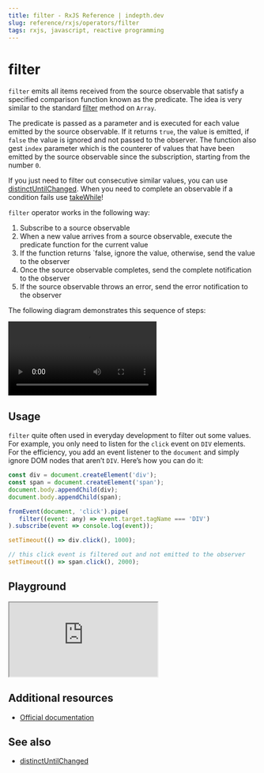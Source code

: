 ```yaml
---
title: filter - RxJS Reference | indepth.dev
slug: reference/rxjs/operators/filter
tags: rxjs, javascript, reactive programming
---
```


# filter

`filter` emits all items received from the source observable that satisfy a specified comparison function known as the predicate. The idea is very similar to the standard [filter](https://developer.mozilla.org/en-US/docs/Web/JavaScript/Reference/Global_Objects/Array/filter) method on `Array`.

The predicate is passed as a parameter and is executed for each value emitted by the source observable. If it returns `true`, the value is emitted, if `false` the value is ignored and not passed to the observer. The function also gest `index` parameter which is the counterer of values that have been emitted by the source observable since the subscription, starting from the number `0`.

If you just need to filter out consecutive similar values, you can use [distinctUntilChanged](https://indepth.dev/reference/rxjs/operators/distinct-until-changed). When you need to complete an observable if a condition fails use [takeWhile](https://indepth.dev/reference/rxjs/operators/take-while)!

`filter` operator works in the following way:

1. Subscribe to a source observable
2. When a new value arrives from a source observable, execute the predicate function for the current value
3. If the function returns `false, ignore the value, otherwise, send the value to the observer
4. Once the source observable completes, send the complete notification to the observer
5. If the source observable throws an error, send the error notification to the observer

The following diagram demonstrates this sequence of steps:

<video>
    <source src="https://images.indepth.dev/references/rxjs/operators/filter.mp4" type="video/mp4">
</video>

## Usage
`filter` quite often used in everyday development to filter out some values. For example, you only need to listen for the `click` event on `DIV` elements. For the efficiency, you add an event listener to the `document` and simply ignore DOM nodes that aren’t `DIV`. Here’s how you can do it:

```javascript
const div = document.createElement('div');
const span = document.createElement('span');
document.body.appendChild(div);
document.body.appendChild(span);

fromEvent(document, 'click').pipe(
   filter((event: any) => event.target.tagName === 'DIV')
).subscribe(event => console.log(event));

setTimeout(() => div.click(), 1000);

// this click event is filtered out and not emitted to the observer
setTimeout(() => span.click(), 2000);
```

## Playground

<iframe src="https://stackblitz.com/edit/indepth-rxjs-filter?embed=1&file=index.ts"></iframe>

## Additional resources

- [Official documentation](https://rxjs.dev/api/operators/filter)

## See also

- [distinctUntilChanged](https://indepth.dev/reference/rxjs/operators/distinct-until-changed)
